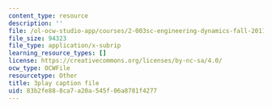 ```yaml
---
content_type: resource
description: ''
file: /ol-ocw-studio-app/courses/2-003sc-engineering-dynamics-fall-2011/83b2fe888ca7a20a545f06a8781f4277_fK9AGvLf3yw.srt
file_size: 94323
file_type: application/x-subrip
learning_resource_types: []
license: https://creativecommons.org/licenses/by-nc-sa/4.0/
ocw_type: OCWFile
resourcetype: Other
title: 3play caption file
uid: 83b2fe88-8ca7-a20a-545f-06a8781f4277
---
```

